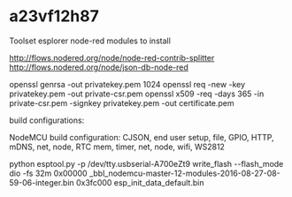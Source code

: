 # a23vf12h87




Toolset
esplorer
node-red modules to install

http://flows.nodered.org/node/node-red-contrib-splitter
http://flows.nodered.org/node/json-db-node-red


openssl genrsa -out privatekey.pem 1024
openssl req -new -key privatekey.pem -out private-csr.pem
openssl x509 -req -days 365 -in private-csr.pem -signkey privatekey.pem -out certificate.pem


build configurations:

NodeMCU build configuration:
CJSON, end user setup, file, GPIO, HTTP, mDNS, net, node, RTC mem, timer, net, node, wifi, WS2812

python esptool.py -p /dev/tty.usbserial-A700eZt9 write_flash  --flash_mode dio -fs 32m 0x00000 _bbl_nodemcu-master-12-modules-2016-08-27-08-59-06-integer.bin 0x3fc000 esp_init_data_default.bin
